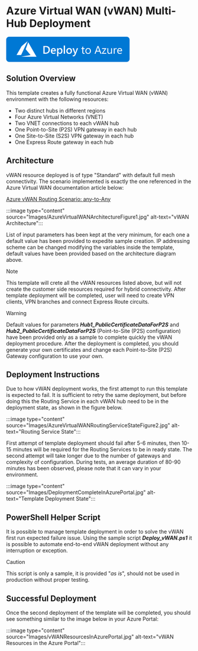 # Azure Virtual WAN (vWAN) Multi-Hub Deployment

[![Deploy To Azure](https://raw.githubusercontent.com/Azure/azure-quickstart-templates/master/1-CONTRIBUTION-GUIDE/images/deploytoazure.svg?sanitize=true)](https://portal.azure.com/#create/Microsoft.Template/uri/https%3A%2F%2Fraw.githubusercontent.com%2FAzure%2Fazure-quickstart-templates%2Fmaster%2F201-1-Virtual-WAN-with-all-gateways%2Fazuredeploy.json)

## Solution Overview

This template creates a fully functional Azure Virtual WAN (vWAN) environment with the following resources:

- Two distinct hubs in different regions
- Four Azure Virtual Networks (VNET)
- Two VNET connections to each vWAN hub
- One Point-to-Site (P2S) VPN gateway in each hub
- One Site-to-Site (S2S) VPN gateway in each hub
- One Express Route gateway in each hub

## Architecture

vWAN resource deployed is of type "Standard" with default full mesh connectivity.
The scenario implemented is exactly the one referenced in the Azure Virtual WAN documentation article below:

[Azure vWAN Routing Scenario: any-to-Any](https://docs.microsoft.com/azure/virtual-wan/scenario-any-to-any)

:::image type="content" source="Images/AzureVirtualWANArchitectureFigure1.jpg" alt-text="vWAN Architecture":::

List of input parameters has been kept at the very minimum, for each one a default value has been provided to expedite sample creation.
IP addressing scheme can be changed modifying the variables inside the template, default values have been provided based on the architecture diagram above.

> [!NOTE]
> This template will crete all the vWAN resources listed above, but will not create the customer side resources required for hybrid connectivity. After template deployment will be completed, user will need to create VPN clients, VPN branches and connect Express Route circuits.

> [!WARNING]
> Default values for parameters ***Hub1_PublicCertificateDataForP2S*** and ***Hub2_PublicCertificateDataForP2S***  (Point-to-Site (P2S) configuration) have been provided only as a sample to complete quickly the vWAN deployment procedure. After the deployment is completed, you should generate your own certificates and change each Point-to-Site (P2S) Gateway configuration to use your own.

## Deployment Instructions

Due to how vWAN deployment works, the first attempt to run this template is expected to fail.
It is sufficient to retry the same deployment, but before doing this the Routing Service in each vWAN hub need to be in the deployment state, as shown in the figure below.

:::image type="content" source="Images/AzureVirtualWANRoutingServiceStateFigure2.jpg" alt-text="Routing Service State":::

First attempt of template deployment should fail after 5-6 minutes, then 10-15 minutes will be required for the Routing Services to be in ready state. The second attempt will take longer due to the number of gateways and complexity of configuration. During tests, an average duration of 80-90 minutes has been observed, please note that it can vary in your environment.

:::image type="content" source="Images/DeploymentCompleteInAzurePortal.jpg" alt-text="Template Deployment State":::

## PowerShell Helper Script

It is possible to manage template deployment in order to solve the vWAN first run expected failure issue. Using the sample script ***Deploy_vWAN.ps1*** it is possible to automate end-to-end vWAN deployment without any interruption or exception.
> [!CAUTION]
> This script is only a sample, it is provided "*as is*", should not be used in production without proper testing.

## Successful Deployment

Once the second deployment of the template will be completed, you should see something similar to the image below in your Azure Portal:

:::image type="content" source="Images/vWANResourcesInAzurePortal.jpg" alt-text="vWAN Resources in the Azure Portal":::
